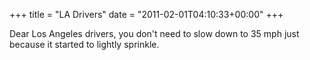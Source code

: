 +++
title = "LA Drivers"
date = "2011-02-01T04:10:33+00:00"
+++

Dear Los Angeles drivers, you don't need to slow down to 35 mph just because it started to lightly sprinkle.
			